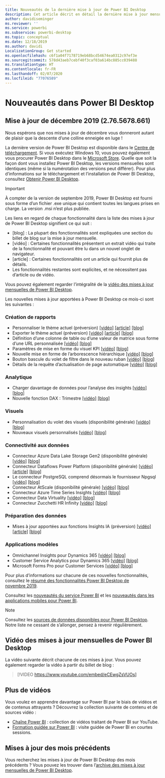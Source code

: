 ```yaml
---
title: Nouveautés de la dernière mise à jour de Power BI Desktop
description: Cet article décrit en détail la dernière mise à jour mensuelle pour Power BI Desktop.
author: davidiseminger
ms.reviewer: ''
ms.service: powerbi
ms.subservice: powerbi-desktop
ms.topic: conceptual
ms.date: 12/18/2019
ms.author: davidi
LocalizationGroup: Get started
ms.openlocfilehash: c6f1a04f7178719eb68bcd54674ea0312c97ef3e
ms.sourcegitcommit: 578d43aeb7cebf40f3caf03a614bc885cc039488
ms.translationtype: HT
ms.contentlocale: fr-FR
ms.lasthandoff: 02/07/2020
ms.locfileid: "77076589"
---
```

# <a name="whats-new-in-power-bi-desktop"></a>Nouveautés dans Power BI Desktop


## <a name="december-2019-update-2765678661"></a>Mise à jour de décembre 2019 (2.76.5678.661)

Nous espérons que nos mises à jour de décembre vous donneront autant de plaisir que la descente d’une colline enneigée en luge ! 

La dernière version de Power BI Desktop est disponible dans le [Centre de téléchargement](https://www.microsoft.com/download/details.aspx?id=58494). Si vous exécutez Windows 10, vous pouvez également vous procurer Power BI Desktop dans le [Microsoft Store](https://aka.ms/pbidesktopstore). Quelle que soit la façon dont vous installez Power BI Desktop, les versions mensuelles sont identiques (même si la numérotation des versions peut différer). Pour plus d’informations sur le téléchargement et l’installation de Power BI Desktop, consultez [Obtenir Power BI Desktop](desktop-get-the-desktop.md). 

> [!IMPORTANT]
> À compter de la version de septembre 2019, Power BI Desktop est fourni sous forme d’un fichier .exe unique qui contient toutes les langues prises en charge. La version .msi n’est plus publiée.


Les liens en regard de chaque fonctionnalité dans la liste des mises à jour de Power BI Desktop signifient ce qui suit :

* \[blog\] : La plupart des fonctionnalités sont expliquées une section du billet de blog sur la mise à jour mensuelle.
* \[vidéo\] : Certaines fonctionnalités présentent un extrait vidéo qui traite de la fonctionnalité et pouvant être lu dans un nouvel onglet de navigateur.
* \[article\] : Certaines fonctionnalités ont un article qui fournit plus de détails.
* Les fonctionnalités restantes sont explicites, et ne nécessitent pas d’article ou de vidéo.

Vous pouvez également regarder l’intégralité de la [vidéo des mises à jour mensuelles de Power BI Desktop](#power-bi-desktop-monthly-update-video).

Les nouvelles mises à jour apportées à Power BI Desktop ce mois-ci sont les suivantes :


### <a name="reporting"></a>Création de rapports
* Personnaliser le thème actuel (préversion) [[vidéo]](https://youtu.be/eCEwgZsVUOs?t=10)  [[article]](desktop-report-themes.md#create-and-customize-a-theme-in-power-bi-desktop-preview)  [[blog]](https://powerbi.microsoft.com/blog/power-bi-desktop-december-2019-feature-summary/#customizeTheme) 
* Exporter le thème actuel (préversion) [[vidéo]](https://youtu.be/eCEwgZsVUOs?t=242)  [[article]](desktop-report-themes.md#export-report-themes-preview)  [[blog]](https://powerbi.microsoft.com/blog/power-bi-desktop-december-2019-feature-summary/#exportTheme) 
* Définition d’une colonne de table ou d’une valeur de matrice sous forme d’une URL personnalisée [[vidéo]](https://youtu.be/eCEwgZsVUOs?t=277)  [[blog]](https://powerbi.microsoft.com/blog/power-bi-desktop-december-2019-feature-summary/#customURL) 
* Paramètres de mise en forme du visuel KPI [[vidéo]](https://youtu.be/eCEwgZsVUOs?t=354)  [[blog]](https://powerbi.microsoft.com/blog/power-bi-desktop-december-2019-feature-summary/#KPI) 
* Nouvelle mise en forme de l’arborescence hiérarchique [[vidéo]](https://youtu.be/eCEwgZsVUOs?t=442)  [[blog]](https://powerbi.microsoft.com/blog/power-bi-desktop-december-2019-feature-summary/#decomp) 
* Bouton bascule du volet de filtre dans le nouveau ruban [[vidéo]](https://youtu.be/eCEwgZsVUOs?t=599)  [[blog]](https://powerbi.microsoft.com/blog/power-bi-desktop-december-2019-feature-summary/#filterToggle) 
* Détails de la requête d’actualisation de page automatique [[vidéo]](https://youtu.be/eCEwgZsVUOs?t=717)  [[blog]](https://powerbi.microsoft.com/blog/power-bi-desktop-december-2019-feature-summary/#APR) 


### <a name="analytics"></a>Analytique
* Charger davantage de données pour l’analyse des insights [[vidéo]](https://youtu.be/eCEwgZsVUOs?t=831)  [[blog]](https://powerbi.microsoft.com/blog/power-bi-desktop-december-2019-feature-summary/#moreAI) 
* Nouvelle fonction DAX : Trimestre [[vidéo]](https://youtu.be/eCEwgZsVUOs?t=855)  [[blog]](https://powerbi.microsoft.com/blog/power-bi-desktop-december-2019-feature-summary/#quarter) 


### <a name="visuals"></a>Visuels
* Personnalisation du volet des visuels (disponibilité générale) [[vidéo]](https://youtu.be/eCEwgZsVUOs?t=865)  [[blog]](https://powerbi.microsoft.com/blog/power-bi-desktop-december-2019-feature-summary/#personalizeViz) 
* Nouveaux visuels personnalisés [[vidéo]](https://youtu.be/eCEwgZsVUOs?t=886)  [[blog]](https://powerbi.microsoft.com/blog/power-bi-desktop-december-2019-feature-summary/#xViz) 


### <a name="data-connectivity"></a>Connectivité aux données
* Connecteur Azure Data Lake Storage Gen2 (disponibilité générale) [[vidéo]](https://youtu.be/eCEwgZsVUOs?t=2151)  [[blog]](https://powerbi.microsoft.com/blog/power-bi-desktop-december-2019-feature-summary/) 
* Connecteur Dataflows Power Platform (disponibilité générale) [[vidéo]](https://youtu.be/eCEwgZsVUOs?t=2180)  [[article]](service-edit-sap-variables.md)  [[blog]](https://powerbi.microsoft.com/blog/power-bi-desktop-december-2019-feature-summary/#ADLS) 
* Le connecteur PostgreSQL comprend désormais le fournisseur Npgsql [[vidéo]](https://youtu.be/eCEwgZsVUOs?t=2220)  [[blog]](https://powerbi.microsoft.com/blog/power-bi-desktop-december-2019-feature-summary/#PostgreSQL) 
* Connecteur AtScale (disponibilité générale) [[vidéo]](https://youtu.be/eCEwgZsVUOs?t=2245)  [[blog]](https://powerbi.microsoft.com/blog/power-bi-desktop-december-2019-feature-summary/#AtScale) 
* Connecteur Azure Time Series Insights [[vidéo]](https://youtu.be/eCEwgZsVUOs?t=2261)  [[blog]](https://powerbi.microsoft.com/blog/power-bi-desktop-december-2019-feature-summary/#ATS) 
* Connecteur Data Virtuality [[vidéo]](https://youtu.be/eCEwgZsVUOs?t=2294)  [[blog]](https://powerbi.microsoft.com/blog/power-bi-desktop-december-2019-feature-summary/#DataVirt) 
* Connecteur Zucchetti HR Infinity [[vidéo]](https://youtu.be/eCEwgZsVUOs?t=2345)  [[blog]](https://powerbi.microsoft.com/blog/power-bi-desktop-december-2019-feature-summary/#Zucchetti) 


### <a name="data-preparation"></a>Préparation des données
* Mises à jour apportées aux fonctions Insights IA (préversion) [[vidéo]](https://youtu.be/eCEwgZsVUOs?t=2366)  [[article]](desktop-ai-insights.md)  [[blog]](https://powerbi.microsoft.com/blog/power-bi-desktop-december-2019-feature-summary/#AIfunc) 


### <a name="template-apps"></a>Applications modèles
* Omnichannel Insights pour Dynamics 365  [[vidéo]](https://youtu.be/eCEwgZsVUOs?t=2416)  [[blog]](https://powerbi.microsoft.com/blog/power-bi-desktop-december-2019-feature-summary/#Omni) 
* Customer Service Analytics pour Dynamics 365  [[vidéo]](https://youtu.be/eCEwgZsVUOs?t=2500)  [[blog]](https://powerbi.microsoft.com/blog/power-bi-desktop-december-2019-feature-summary/#CS)
* Microsoft Forms Pro pour Customer Services  [[vidéo]](https://youtu.be/eCEwgZsVUOs?t=2525)  [[blog]](https://powerbi.microsoft.com/blog/power-bi-desktop-december-2019-feature-summary/#Forms) 


Pour plus d’informations sur chacune de ces nouvelles fonctionnalités, consultez le [résumé des fonctionnalités Power BI Desktop de novembre 2019](https://powerbi.microsoft.com/blog/power-bi-desktop-december-2019-feature-summary/).

Consultez les [nouveautés du service Power BI](service-whats-new.md) et les [nouveautés dans les applications mobiles pour Power BI](consumer/mobile/mobile-whats-new-in-the-mobile-apps.md).

> [!NOTE]
> Consultez les [sources de données disponibles pour Power BI Desktop](desktop-data-sources.md). Notre liste ne cessant de s’allonger, pensez à revenir régulièrement.


## <a name="power-bi-desktop-monthly-update-video"></a>Vidéo des mises à jour mensuelles de Power BI Desktop
La vidéo suivante décrit chacune de ces mises à jour. Vous pouvez également regarder la vidéo à partir du billet de blog :

> [!VIDEO https://www.youtube.com/embed/eCEwgZsVUOs]


## <a name="more-videos"></a>Plus de vidéos

Vous voulez en apprendre davantage sur Power BI par le biais de vidéos et de contenus attrayants ? Découvrez la collection suivante de contenu et de sources vidéo :

-   [Chaîne Power BI](https://www.youtube.com/user/mspowerbi) : collection de vidéos traitant de Power BI sur YouTube.
-   [Formation guidée sur Power BI](https://powerbi.microsoft.com/guided-learning/) : visite guidée de Power BI en courtes sessions.

## <a name="updates-for-previous-months"></a>Mises à jour des mois précédents

Vous recherchez les mises à jour de Power BI Desktop des mois précédents ? Vous pouvez les trouver dans l’[archive des mises à jour mensuelles de Power BI Desktop](desktop-latest-update-archive.md).
